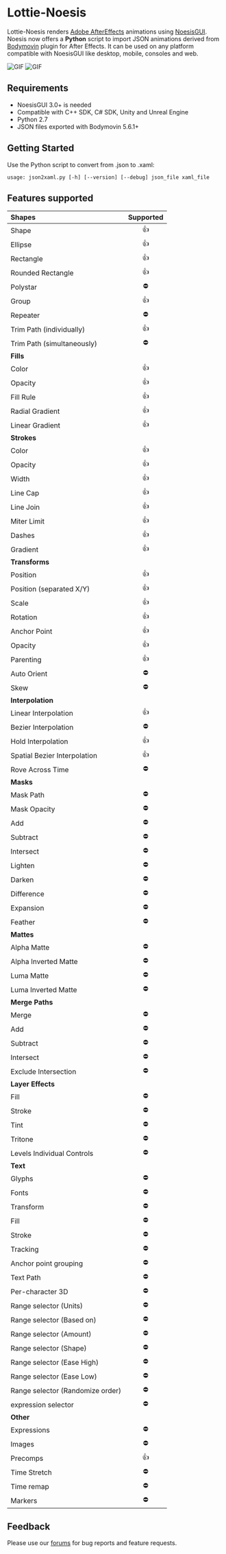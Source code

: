 # Lottie-Noesis

Lottie-Noesis renders [Adobe AfterEffects](https://www.adobe.com/products/aftereffects.html) animations using [NoesisGUI](https://www.noesisengine.com/). Noesis now offers a **Python** script to import JSON animations derived from [Bodymovin](https://github.com/airbnb/lottie-web) plugin for After Effects. It can be used on any platform compatible with NoesisGUI like desktop, mobile, consoles and web.

![GIF](https://github.com/Noesis/Noesis.github.io/blob/master/NoesisGUI/Lottie/GIF.gif)
![GIF](https://github.com/Noesis/Noesis.github.io/blob/master/NoesisGUI/Lottie/GIF3.gif)

## Requirements
* NoesisGUI 3.0+ is needed
* Compatible with C++ SDK, C# SDK, Unity and Unreal Engine
* Python 2.7
* JSON files exported with Bodymovin 5.6.1+

## Getting Started

Use the Python script to convert from .json to .xaml:

```
usage: json2xaml.py [-h] [--version] [--debug] json_file xaml_file
```

## Features supported

| **Shapes** | Supported |
|:--|:-:|
| Shape |                         👍
| Ellipse |                       👍
| Rectangle |                     👍
| Rounded Rectangle |             👍
| Polystar |                      ⛔️
| Group |                         👍
| Repeater |                      ⛔️
| Trim Path (individually) |      👍
| Trim Path (simultaneously) |    ⛔️
| **Fills**
| Color |                         👍
| Opacity |                       👍
| Fill Rule |                     👍
| Radial Gradient |               👍
| Linear Gradient |               👍
| **Strokes**
| Color |                         👍
| Opacity |                       👍
| Width |                         👍
| Line Cap |                      👍
| Line Join |                     👍
| Miter Limit |                   👍
| Dashes |                        👍
| Gradient |                      👍
| **Transforms**
| Position |                      👍
| Position (separated X/Y) |      👍
| Scale |                         👍
| Rotation |                      👍
| Anchor Point |                  👍
| Opacity |                       👍
| Parenting |                     👍
| Auto Orient |                   ⛔️
| Skew |                          ⛔️
| **Interpolation**
| Linear Interpolation |          👍
| Bezier Interpolation |          ⛔️
| Hold Interpolation |            👍
| Spatial Bezier Interpolation |  👍
| Rove Across Time |              ⛔️
| **Masks**
| Mask Path |                     ⛔️
| Mask Opacity |                  ⛔️
| Add |                           ⛔️
| Subtract |                      ⛔️
| Intersect |                     ⛔️
| Lighten |                       ⛔️
| Darken |                        ⛔️
| Difference |                    ⛔️
| Expansion |                     ⛔️
| Feather |                       ⛔️
| **Mattes**
| Alpha Matte |                   ⛔️
| Alpha Inverted Matte |          ⛔️
| Luma Matte |                    ⛔️
| Luma Inverted Matte |           ⛔️
| **Merge Paths**
| Merge |                         ⛔️
| Add |                           ⛔️
| Subtract |                      ⛔️
| Intersect |                     ⛔️
| Exclude Intersection |          ⛔️
| **Layer Effects**
| Fill |                          ⛔️
| Stroke |                        ⛔️
| Tint |                          ⛔️
| Tritone |                       ⛔️
| Levels Individual Controls |    ⛔️
| **Text** |
| Glyphs |                        ⛔️
| Fonts |                         ⛔️
| Transform |                     ⛔️
| Fill |                          ⛔️
| Stroke |                        ⛔️
| Tracking |                      ⛔️
| Anchor point grouping |         ⛔️
| Text Path |                     ⛔️
| Per-character 3D |              ⛔️
| Range selector (Units) |        ⛔️
| Range selector (Based on) |     ⛔️
| Range selector (Amount) |       ⛔️
| Range selector (Shape) |        ⛔️
| Range selector (Ease High) |    ⛔️
| Range selector (Ease Low)  |    ⛔️
| Range selector (Randomize order) | ⛔️
| expression selector |           ⛔️
| **Other**
| Expressions |                   ⛔️
| Images |                        ⛔️
| Precomps |                      👍
| Time Stretch |                  ⛔️
| Time remap |                    ⛔️
| Markers |                       ⛔️

## Feedback

Please use our [forums](https://forums.noesisengine.com/) for bug reports and feature requests.
